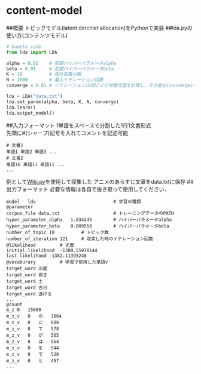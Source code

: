 # content-model
##概要
トピックモデル(latent dirichlet allocation)をPythonで実装
##lda.pyの使い方(コンテンツモデル)
```python
# Sample code.
from lda import LDA

alpha = 0.01    # 初期ハイパーパラメータalpha
beta = 0.01     # 初期ハイパーパラメータbeta
K = 10          # 隠れ変数の数
N = 1000        # 最大イテレーション回数
converge = 0.01 # イテレーション10回ごとに対数尤度を計算し，その差分(converge)が小さければ学習を終了する

lda = LDA("data.txt")
lda.set_param(alpha, beta, K, N, converge)
lda.learn()
lda.output_model()
```
##入力フォーマット
1単語をスペースで分割した1行1文書形式  
先頭に#(シャープ)記号を入れてコメントを記述可能
```
# 文書1
単語1 単語2 単語3 ...
# 文書2
単語10 単語11 単語11 ...
...
```
例として[Wiki.py](https://github.com/KentoW/wiki)を使用して収集した アニメのあらすじ文章をdata.txtに保存
##出力フォーマット
必要な情報は各自で抜き取って使用してください．
```
model	lda                             # 学習の種類
@parameter
corpus_file	data.txt                    # トレーニングデータのPATH
hyper_parameter_alpha	1.834245        # ハイパーパラメータalpha
hyper_parameter_beta	0.089558        # ハイパーパラメータbeta
number_of_topic	10          # トピック数
number_of_iteration	121     # 収束した時のイテレーション回数
@likelihood         # 尤度
initial likelihood	-1389.55970144
last likelihood	-1382.11395248
@vocaburary         # 学習で使用した単語v
target_word	出産
target_word	拓き
target_word	土
target_word	吉日
target_word	遂げる
...
@count
m_z	0	15800   
m_z_v	0	の	1064
m_z_v	0	に	688
m_z_v	0	て	578
m_z_v	0	が	565
m_z_v	0	は	564
m_z_v	0	を	544
m_z_v	0	で	520
m_z_v	0	と	457
...
```

